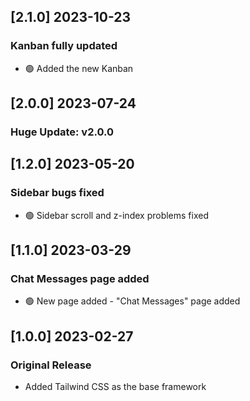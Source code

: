 ## [2.1.0] 2023-10-23 
### Kanban fully updated
- 🟢 Added the new Kanban  

## [2.0.0] 2023-07-24
### Huge Update: v2.0.0

## [1.2.0] 2023-05-20

### Sidebar bugs fixed
- 🟢 Sidebar scroll and z-index problems fixed

## [1.1.0] 2023-03-29

### Chat Messages page added
- 🟢 New page added - "Chat Messages" page added

## [1.0.0] 2023-02-27

### Original Release

- Added Tailwind CSS as the base framework
